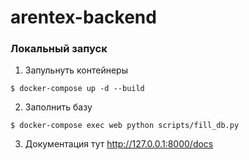 # arentex-backend

### Локальный запуск 

1. Запульнуть контейнеры
```
$ docker-compose up -d --build
```

2. Заполнить базу
```
$ docker-compose exec web python scripts/fill_db.py
```

3. Документация тут http://127.0.0.1:8000/docs
